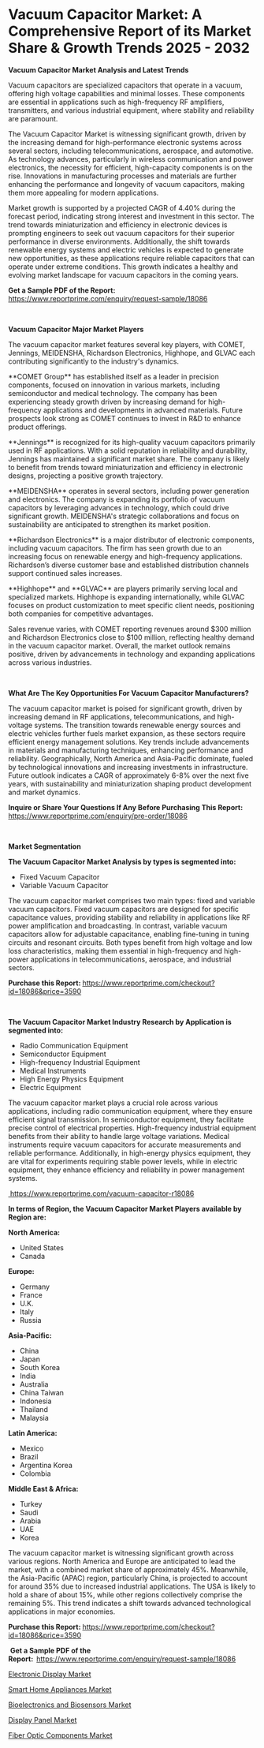 <p><h1>Vacuum Capacitor Market: A Comprehensive Report of its Market Share & Growth Trends 2025 - 2032</h1></p><p><strong>Vacuum Capacitor Market Analysis and Latest Trends</strong></p>
<p><p>Vacuum capacitors are specialized capacitors that operate in a vacuum, offering high voltage capabilities and minimal losses. These components are essential in applications such as high-frequency RF amplifiers, transmitters, and various industrial equipment, where stability and reliability are paramount.</p><p>The Vacuum Capacitor Market is witnessing significant growth, driven by the increasing demand for high-performance electronic systems across several sectors, including telecommunications, aerospace, and automotive. As technology advances, particularly in wireless communication and power electronics, the necessity for efficient, high-capacity components is on the rise. Innovations in manufacturing processes and materials are further enhancing the performance and longevity of vacuum capacitors, making them more appealing for modern applications.</p><p>Market growth is supported by a projected CAGR of 4.40% during the forecast period, indicating strong interest and investment in this sector. The trend towards miniaturization and efficiency in electronic devices is prompting engineers to seek out vacuum capacitors for their superior performance in diverse environments. Additionally, the shift towards renewable energy systems and electric vehicles is expected to generate new opportunities, as these applications require reliable capacitors that can operate under extreme conditions. This growth indicates a healthy and evolving market landscape for vacuum capacitors in the coming years.</p></p>
<p><strong>Get a Sample PDF of the Report:&nbsp;</strong> <a href="https://www.reportprime.com/enquiry/request-sample/18086?utm_campaign=12&utm_medium=2&utm_source=Github&utm_content=ia&utm_term=18032025&utm_id=vacuum-capacitor">https://www.reportprime.com/enquiry/request-sample/18086</a></p>
<p>&nbsp;</p>
<p><strong>Vacuum Capacitor Major Market Players</strong></p>
<p><p>The vacuum capacitor market features several key players, with COMET, Jennings, MEIDENSHA, Richardson Electronics, Highhope, and GLVAC each contributing significantly to the industry's dynamics.</p><p>**COMET Group** has established itself as a leader in precision components, focused on innovation in various markets, including semiconductor and medical technology. The company has been experiencing steady growth driven by increasing demand for high-frequency applications and developments in advanced materials. Future prospects look strong as COMET continues to invest in R&D to enhance product offerings.</p><p>**Jennings** is recognized for its high-quality vacuum capacitors primarily used in RF applications. With a solid reputation in reliability and durability, Jennings has maintained a significant market share. The company is likely to benefit from trends toward miniaturization and efficiency in electronic designs, projecting a positive growth trajectory.</p><p>**MEIDENSHA** operates in several sectors, including power generation and electronics. The company is expanding its portfolio of vacuum capacitors by leveraging advances in technology, which could drive significant growth. MEIDENSHA's strategic collaborations and focus on sustainability are anticipated to strengthen its market position.</p><p>**Richardson Electronics** is a major distributor of electronic components, including vacuum capacitors. The firm has seen growth due to an increasing focus on renewable energy and high-frequency applications. Richardson’s diverse customer base and established distribution channels support continued sales increases.</p><p>**Highhope** and **GLVAC** are players primarily serving local and specialized markets. Highhope is expanding internationally, while GLVAC focuses on product customization to meet specific client needs, positioning both companies for competitive advantages.</p><p>Sales revenue varies, with COMET reporting revenues around $300 million and Richardson Electronics close to $100 million, reflecting healthy demand in the vacuum capacitor market. Overall, the market outlook remains positive, driven by advancements in technology and expanding applications across various industries.</p></p>
<p>&nbsp;</p>
<p><strong>What Are The Key Opportunities For Vacuum Capacitor Manufacturers?</strong></p>
<p><p>The vacuum capacitor market is poised for significant growth, driven by increasing demand in RF applications, telecommunications, and high-voltage systems. The transition towards renewable energy sources and electric vehicles further fuels market expansion, as these sectors require efficient energy management solutions. Key trends include advancements in materials and manufacturing techniques, enhancing performance and reliability. Geographically, North America and Asia-Pacific dominate, fueled by technological innovations and increasing investments in infrastructure. Future outlook indicates a CAGR of approximately 6-8% over the next five years, with sustainability and miniaturization shaping product development and market dynamics.</p></p>
<p><strong>Inquire or Share Your Questions If Any Before Purchasing This Report:</strong> <a href="https://www.reportprime.com/enquiry/pre-order/18086?utm_campaign=12&utm_medium=2&utm_source=Github&utm_content=ia&utm_term=18032025&utm_id=vacuum-capacitor">https://www.reportprime.com/enquiry/pre-order/18086</a></p>
<p>&nbsp;</p>
<p><strong>Market Segmentation</strong></p>
<p><strong>The Vacuum Capacitor Market Analysis by types is segmented into:</strong></p>
<p><ul><li>Fixed Vacuum Capacitor</li><li>Variable Vacuum Capacitor</li></ul></p>
<p><p>The vacuum capacitor market comprises two main types: fixed and variable vacuum capacitors. Fixed vacuum capacitors are designed for specific capacitance values, providing stability and reliability in applications like RF power amplification and broadcasting. In contrast, variable vacuum capacitors allow for adjustable capacitance, enabling fine-tuning in tuning circuits and resonant circuits. Both types benefit from high voltage and low loss characteristics, making them essential in high-frequency and high-power applications in telecommunications, aerospace, and industrial sectors.</p></p>
<p><strong>Purchase this Report:&nbsp;</strong><a href="https://www.reportprime.com/checkout?id=18086&price=3590&utm_campaign=12&utm_medium=2&utm_source=Github&utm_content=ia&utm_term=18032025&utm_id=vacuum-capacitor">https://www.reportprime.com/checkout?id=18086&price=3590</a></p>
<p>&nbsp;</p>
<p><strong>The Vacuum Capacitor Market Industry Research by Application is segmented into:</strong></p>
<p><ul><li>Radio Communication Equipment</li><li>Semiconductor Equipment</li><li>High-frequency Industrial Equipment</li><li>Medical Instruments</li><li>High Energy Physics Equipment</li><li>Electric Equipment</li></ul></p>
<p><p>The vacuum capacitor market plays a crucial role across various applications, including radio communication equipment, where they ensure efficient signal transmission. In semiconductor equipment, they facilitate precise control of electrical properties. High-frequency industrial equipment benefits from their ability to handle large voltage variations. Medical instruments require vacuum capacitors for accurate measurements and reliable performance. Additionally, in high-energy physics equipment, they are vital for experiments requiring stable power levels, while in electric equipment, they enhance efficiency and reliability in power management systems.</p></p>
<p><a href="https://www.reportprime.com/vacuum-capacitor-r18086?utm_campaign=12&utm_medium=2&utm_source=Github&utm_content=ia&utm_term=18032025&utm_id=vacuum-capacitor">&nbsp;https://www.reportprime.com/vacuum-capacitor-r18086</a></p>
<p><strong>In terms of Region, the Vacuum Capacitor Market Players available by Region are:</strong></p>
<p>
    <p> <strong> North America: </strong>
        <ul>
            <li>United States</li>
            <li>Canada</li>
        </ul>
        </p> 
    <p> <strong> Europe: </strong>
        <ul>
            <li>Germany</li>
            <li>France</li>
            <li>U.K.</li>
            <li>Italy</li>
            <li>Russia</li>
        </ul>
        </p> 
    <p> <strong> Asia-Pacific: </strong>
        <ul>
            <li>China</li>
            <li>Japan</li>
            <li>South Korea</li>
            <li>India</li>
            <li>Australia</li>
            <li>China Taiwan</li>
            <li>Indonesia</li>
            <li>Thailand</li>
            <li>Malaysia</li>
        </ul>
        </p> 
    <p> <strong> Latin America: </strong>
        <ul>
            <li>Mexico</li>
            <li>Brazil</li>
            <li>Argentina Korea</li>
            <li>Colombia</li>
        </ul>
        </p> 
    <p> <strong> Middle East & Africa: </strong>
        <ul>
            <li>Turkey</li>
            <li>Saudi</li>
            <li>Arabia</li>
            <li>UAE</li>
            <li>Korea</li>
        </ul>
    </p>
    </p>
<p><p>The vacuum capacitor market is witnessing significant growth across various regions. North America and Europe are anticipated to lead the market, with a combined market share of approximately 45%. Meanwhile, the Asia-Pacific (APAC) region, particularly China, is projected to account for around 35% due to increased industrial applications. The USA is likely to hold a share of about 15%, while other regions collectively comprise the remaining 5%. This trend indicates a shift towards advanced technological applications in major economies.</p></p>
<p><strong>Purchase this Report: </strong><a href="https://www.reportprime.com/checkout?id=18086&price=3590&utm_campaign=12&utm_medium=2&utm_source=Github&utm_content=ia&utm_term=18032025&utm_id=vacuum-capacitor">https://www.reportprime.com/checkout?id=18086&price=3590</a></p>
<p>&nbsp;<strong>Get a Sample PDF of the Report:&nbsp;&nbsp;</strong><a href="https://www.reportprime.com/enquiry/request-sample/18086?utm_campaign=12&utm_medium=2&utm_source=Github&utm_content=ia&utm_term=18032025&utm_id=vacuum-capacitor">https://www.reportprime.com/enquiry/request-sample/18086</a></p>
<p><strong></strong></p>
<p><p><a href="https://github.com/prantoblouin/Market-Research-Report-List-1/blob/main/electronic-display-market.md?utm_campaign=12&utm_medium=2&utm_source=Github&utm_content=ia&utm_term=18032025&utm_id=vacuum-capacitor">Electronic Display Market</a></p><p><a href="https://github.com/seemagarbeha/Market-Research-Report-List-1/blob/main/smart-home-appliances-market.md?utm_campaign=12&utm_medium=2&utm_source=Github&utm_content=ia&utm_term=18032025&utm_id=vacuum-capacitor">Smart Home Appliances Market</a></p><p><a href="https://github.com/mafeasavzal/Market-Research-Report-List-1/blob/main/bioelectronics-and-biosensors-market.md?utm_campaign=12&utm_medium=2&utm_source=Github&utm_content=ia&utm_term=18032025&utm_id=vacuum-capacitor">Bioelectronics and Biosensors Market</a></p><p><a href="https://github.com/iyachikareva/Market-Research-Report-List-1/blob/main/display-panel-market.md?utm_campaign=12&utm_medium=2&utm_source=Github&utm_content=ia&utm_term=18032025&utm_id=vacuum-capacitor">Display Panel Market</a></p><p><a href="https://github.com/karydacamu/Market-Research-Report-List-1/blob/main/fiber-optic-components-market.md?utm_campaign=12&utm_medium=2&utm_source=Github&utm_content=ia&utm_term=18032025&utm_id=vacuum-capacitor">Fiber Optic Components Market</a></p></p>